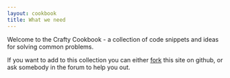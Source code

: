 ```yaml
---
layout: cookbook
title: What we need
---
```


Welcome to the Crafty Cookbook - a collection of code snippets and ideas for solving common problems.

If you want to add to this collection you can either [fork](https://github.com/craftyjs/craftyjs.github.com) this site on github, or ask somebody in the forum to help you out.